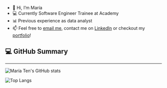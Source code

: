 - 👋 Hi, I’m María
- 💻 Currently Software Engineer Trainee at Academy
- 📊 Previous experience as data analyst 
- 📫 Feel free to [email me](mailto:mtens17@gmail.com), contact me on [LinkedIn](https://www.linkedin.com/in/maria-ten/) or checkout my [portfolio](https://mariaten.notion.site/mariaten/Maria-Ten-Portfolio-79097dc6948a4e9c85320efb39b6b8f2)!

## 💻 GitHub Summary
<hr>

![María Ten's GitHub stats](https://github-readme-stats.vercel.app/api?username=mariatens&show_icons=true&theme=tokyonight)

![Top Langs](https://github-readme-stats.vercel.app/api/top-langs/?username=mariatens&layout=compact&theme=midnight-purple&card_width=500)

<!---
mariatens/mariatens is a ✨ special ✨ repository because its `README.md` (this file) appears on your GitHub profile.
You can click the Preview link to take a look at your changes.
--->
